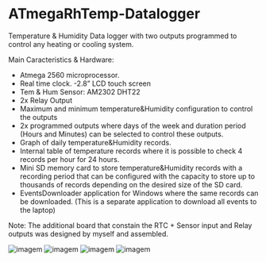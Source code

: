 # ATmegaRhTemp-Datalogger

Temperature & Humidity Data logger with two outputs programmed to control any heating or cooling system. 

Main Caracteristics & Hardware:
- Atmega 2560 microprocessor.
- Real time clock.
-2.8” LCD touch screen
- Tem & Hum Sensor: AM2302 DHT22
- 2x Relay Output
- Maximum and minimum temperature&Humidity configuration to control the outputs
- 2x programmed outputs where days of the week and duration period (Hours and Minutes) can be selected to control these outputs.
- Graph of daily temperature&Humidity records.
- Internal table of temperature records where it is possible to check 4 records per hour for 24 hours.
- Mini SD memory card to store temperature&Humidity records with a recording period that can be configured with the capacity to store up to thousands of records depending on the desired size of the SD card.
- EventsDownloader application for Windows where the same records can be downloaded. (This is a separate application to download all events to the laptop)

Note: The additional board that constain the RTC + Sensor input and Relay outputs was designed by myself and assembled. 

![imagem](https://github.com/JoaoPires92/ATmegaRhTemp-Datalogger/assets/165892597/df06d9c4-bd5f-4f19-8b9a-7728c1b639b5)
![imagem](https://github.com/JoaoPires92/ATmegaRhTemp-Datalogger/assets/165892597/9bd4fa52-6ef7-4f1b-85bc-28c4de499958)
![imagem](https://github.com/JoaoPires92/ATmegaRhTemp-Datalogger/assets/165892597/406312ed-ba3b-4bd8-9c88-0f7e7e3d9f02)
![imagem](https://github.com/JoaoPires92/ATmegaRhTemp-Datalogger/assets/165892597/e304b7f1-a6ee-446d-bfa1-0ef6b943abd1)


